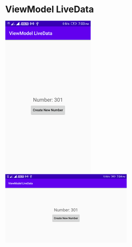# ViewModel LiveData

![Screenshot_1](images/Screenshot_1.png)
![Screenshot_2](images/Screenshot_2.png)

